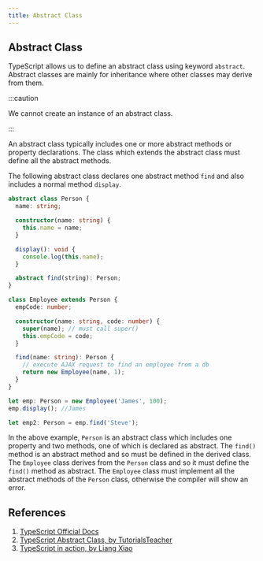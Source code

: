 ```yaml
---
title: Abstract Class
---
```


## Abstract Class

TypeScript allows us to define an abstract class using keyword `abstract`. Abstract classes are mainly for inheritance where other classes may derive from them.

:::caution

We cannot create an instance of an abstract class.

:::

An abstract class typically includes one or more abstract methods or property declarations. The class which extends the abstract class must define all the abstract methods.

The following abstract class declares one abstract method `find` and also includes a normal method `display`.

```typescript
abstract class Person {
  name: string;

  constructor(name: string) {
    this.name = name;
  }

  display(): void {
    console.log(this.name);
  }

  abstract find(string): Person;
}

class Employee extends Person {
  empCode: number;

  constructor(name: string, code: number) {
    super(name); // must call super()
    this.empCode = code;
  }

  find(name: string): Person {
    // execute AJAX request to find an employee from a db
    return new Employee(name, 1);
  }
}

let emp: Person = new Employee('James', 100);
emp.display(); //James

let emp2: Person = emp.find('Steve');
```

In the above example, `Person` is an abstract class which includes one property and two methods, one of which is declared as abstract. The `find()` method is an abstract method and so must be defined in the derived class. The `Employee` class derives from the `Person` class and so it must define the `find()` method as abstract. The `Employee` class must implement all the abstract methods of the `Person` class, otherwise the compiler will show an error.

## References

1. [TypeScript Official Docs](https://www.typescriptlang.org/docs/handbook/advanced-types.html#polymorphic-this-types)
2. [TypeScript Abstract Class, by TutorialsTeacher](https://www.tutorialsteacher.com/typescript/abstract-class)
3. [TypeScript in action, by Liang Xiao](https://time.geekbang.org/course/detail/211-108549)
